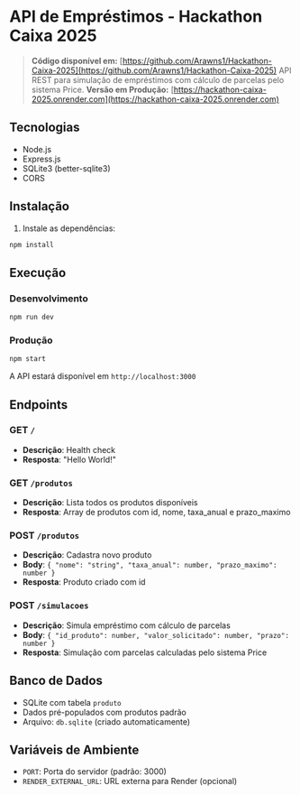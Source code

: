 # API de Empréstimos - Hackathon Caixa 2025

> **Código disponível em:** [https://github.com/Arawns1/Hackathon-Caixa-2025](https://github.com/Arawns1/Hackathon-Caixa-2025)
> API REST para simulação de empréstimos com cálculo de parcelas pelo sistema Price.
> **Versão em Produção:** [https://hackathon-caixa-2025.onrender.com](https://hackathon-caixa-2025.onrender.com)

## Tecnologias

- Node.js
- Express.js
- SQLite3 (better-sqlite3)
- CORS

## Instalação

1. Instale as dependências:

```bash
npm install
```

## Execução

### Desenvolvimento

```bash
npm run dev
```

### Produção

```bash
npm start
```

A API estará disponível em `http://localhost:3000`

## Endpoints

### GET `/`

- **Descrição**: Health check
- **Resposta**: "Hello World!"

### GET `/produtos`

- **Descrição**: Lista todos os produtos disponíveis
- **Resposta**: Array de produtos com id, nome, taxa_anual e prazo_maximo

### POST `/produtos`

- **Descrição**: Cadastra novo produto
- **Body**: `{ "nome": "string", "taxa_anual": number, "prazo_maximo": number }`
- **Resposta**: Produto criado com id

### POST `/simulacoes`

- **Descrição**: Simula empréstimo com cálculo de parcelas
- **Body**: `{ "id_produto": number, "valor_solicitado": number, "prazo": number }`
- **Resposta**: Simulação com parcelas calculadas pelo sistema Price

## Banco de Dados

- SQLite com tabela `produto`
- Dados pré-populados com produtos padrão
- Arquivo: `db.sqlite` (criado automaticamente)

## Variáveis de Ambiente

- `PORT`: Porta do servidor (padrão: 3000)
- `RENDER_EXTERNAL_URL`: URL externa para Render (opcional)
